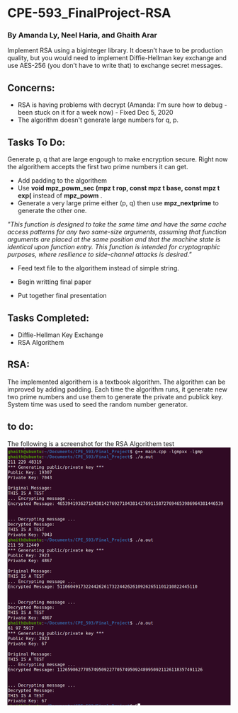 # CPE-593_FinalProject-RSA
### By Amanda Ly, Neel Haria, and Ghaith Arar
Implement RSA using a biginteger library. It doesn’t have to be production quality, but you would need to implement Diffie-Hellman key exchange and use AES-256 (you don’t have to write that) to exchange secret messages.


## Concerns: 
- RSA is having problems with decrypt (Amanda: I'm sure how to debug - been stuck on it for a week now) - Fixed Dec 5, 2020
- The algorithm doesn't generate large numbers for q, p. 

## Tasks To Do: 
 Generate p, q that are large engough to make encryption secure. Right now the algorithem accepts the first two prime numbers it can get.
- Add padding to the algorithem
- Use **void mpz_powm_sec (mpz t rop, const mpz t base, const mpz t exp(** instead of  **mpz_powm** .
- Generate a very large prime either (p, q) then use **mpz_nextprime** to generate the other one.

*"This function is designed to take the same time and have the same cache access patterns for any two same-size arguments, assuming that function arguments are placed at the same position and that the machine state is identical upon function entry. This function is intended for cryptographic purposes, where resilience to side-channel attacks is desired."*

- Feed text file to the algorithem instead of simple string.

- Begin writting final paper
- Put together final presentation

## Tasks Completed: 
- Diffie-Hellman Key Exchange
- RSA Algorithem

## RSA: 
The implemented algorithem is a textbook algorithm. The algorithm can be improved by adding padding. Each time the algorithm runs, it generate new two prime numbers and use them to generate the private and publick key. System time was used to seed the random number generator. 

to do:
-
The following is a screenshot for the RSA Algorithem test
![alt text](https://raw.githubusercontent.com/amandal3/CPE-593_FinalProject-RSA/main/Research%20Papers/RSA_test.png)
